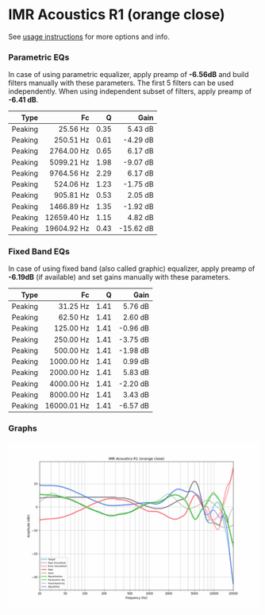 # IMR Acoustics R1 (orange close)
See [usage instructions](https://github.com/jaakkopasanen/AutoEq#usage) for more options and info.

### Parametric EQs
In case of using parametric equalizer, apply preamp of **-6.56dB** and build filters manually
with these parameters. The first 5 filters can be used independently.
When using independent subset of filters, apply preamp of **-6.41 dB**.

| Type    | Fc          |    Q | Gain      |
|--------:|------------:|-----:|----------:|
| Peaking | 25.56 Hz    | 0.35 | 5.43 dB   |
| Peaking | 250.51 Hz   | 0.61 | -4.29 dB  |
| Peaking | 2764.00 Hz  | 0.65 | 6.17 dB   |
| Peaking | 5099.21 Hz  | 1.98 | -9.07 dB  |
| Peaking | 9764.56 Hz  | 2.29 | 6.17 dB   |
| Peaking | 524.06 Hz   | 1.23 | -1.75 dB  |
| Peaking | 905.81 Hz   | 0.53 | 2.05 dB   |
| Peaking | 1466.89 Hz  | 1.35 | -1.92 dB  |
| Peaking | 12659.40 Hz | 1.15 | 4.82 dB   |
| Peaking | 19604.92 Hz | 0.43 | -15.62 dB |

### Fixed Band EQs
In case of using fixed band (also called graphic) equalizer, apply preamp of **-6.19dB**
(if available) and set gains manually with these parameters.

| Type    | Fc          |    Q | Gain     |
|--------:|------------:|-----:|---------:|
| Peaking | 31.25 Hz    | 1.41 | 5.76 dB  |
| Peaking | 62.50 Hz    | 1.41 | 2.60 dB  |
| Peaking | 125.00 Hz   | 1.41 | -0.96 dB |
| Peaking | 250.00 Hz   | 1.41 | -3.75 dB |
| Peaking | 500.00 Hz   | 1.41 | -1.98 dB |
| Peaking | 1000.00 Hz  | 1.41 | 0.99 dB  |
| Peaking | 2000.00 Hz  | 1.41 | 5.83 dB  |
| Peaking | 4000.00 Hz  | 1.41 | -2.20 dB |
| Peaking | 8000.00 Hz  | 1.41 | 3.43 dB  |
| Peaking | 16000.01 Hz | 1.41 | -6.57 dB |

### Graphs
![](./IMR%20Acoustics%20R1%20(orange%20close).png)